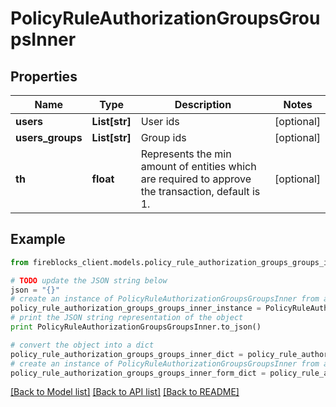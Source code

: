# PolicyRuleAuthorizationGroupsGroupsInner


## Properties
Name | Type | Description | Notes
------------ | ------------- | ------------- | -------------
**users** | **List[str]** | User ids | [optional] 
**users_groups** | **List[str]** | Group ids | [optional] 
**th** | **float** | Represents the min amount of entities which are required to approve the transaction, default is 1. | [optional] 

## Example

```python
from fireblocks_client.models.policy_rule_authorization_groups_groups_inner import PolicyRuleAuthorizationGroupsGroupsInner

# TODO update the JSON string below
json = "{}"
# create an instance of PolicyRuleAuthorizationGroupsGroupsInner from a JSON string
policy_rule_authorization_groups_groups_inner_instance = PolicyRuleAuthorizationGroupsGroupsInner.from_json(json)
# print the JSON string representation of the object
print PolicyRuleAuthorizationGroupsGroupsInner.to_json()

# convert the object into a dict
policy_rule_authorization_groups_groups_inner_dict = policy_rule_authorization_groups_groups_inner_instance.to_dict()
# create an instance of PolicyRuleAuthorizationGroupsGroupsInner from a dict
policy_rule_authorization_groups_groups_inner_form_dict = policy_rule_authorization_groups_groups_inner.from_dict(policy_rule_authorization_groups_groups_inner_dict)
```
[[Back to Model list]](../README.md#documentation-for-models) [[Back to API list]](../README.md#documentation-for-api-endpoints) [[Back to README]](../README.md)


